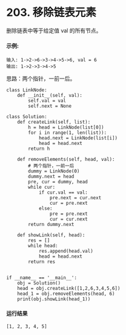 # 203. 移除链表元素
删除链表中等于给定值 val 的所有节点。

#### 示例:

    输入: 1->2->6->3->4->5->6, val = 6
    输出: 1->2->3->4->5
    
思路：两个指针，一前一后。

    class LinkNode:
        def __init__(self, val):
            self.val = val
            self.next = None

    class Solution:
        def createLink(self, list):
            h = head = LinkNode(list[0])
            for i in range(1, len(list)):
                head.next = LinkNode(list[i])
                head = head.next
            return h

        def removeElements(self, head, val):
            # 两个指针，一前一后
            dummy = LinkNode(0)
            dummy.next = head
            pre, cur = dummy, head
            while cur:
                if cur.val == val:
                    pre.next = cur.next
                    cur = pre.next
                else:
                    pre = pre.next
                    cur = cur.next
            return dummy.next

        def showLink(self, head):
            res = []
            while head:
                res.append(head.val)
                head = head.next
            return res


    if __name__ == '__main__':
        obj = Solution()
        head = obj.createLink([1,2,6,3,4,5,6])
        head_1 = obj.removeElements(head, 6)
        print(obj.showLink(head_1))
        
 #### 运行结果
    [1, 2, 3, 4, 5]
